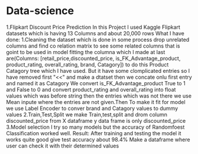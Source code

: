 # Data-science
1.Flipkart Discount Price Prediction
In this Project I used Kaggle Flipkart datasets which is having 13 Columns and about 20,000 rows
What I have done:
1.Cleaning the dataset which is done in some process
drop unrelated columns and find co relation matrix to see some related columns that is goint to be used in model fitting
the columna which I made at last are(Columns: [retail_price,discounted_price, is_FK_Advantage_product, product_rating, overall_rating, brand, Catagory])
to do this Product Catagory tree which I have used. But it have some clomplicated entries so I have removed first "<<" and make a dtatset then we concate onlu first entry and named it as Catagory
We convert is_FK_Advantage_product True to 1 and False to 0 and convert product_rating and overall_rating into float values which was before string then the entries which was not there we use Mean
inpute where the entries are not given.Then To make it fit for model we use Label Encoder to conver brand and Catagory values to dummy values
2.Train,Test,Split
we make Train,test,split and drom column discounted_price from X dataframe
y data frame is only discounted_price
3.Model selection
I try so many models but the accuracy of Randomfoest Classification worked well.
Result:
After training and testing the model it works quite good give test accuracy about 98.4%
Make a dataframe where user can check it with their determined values
